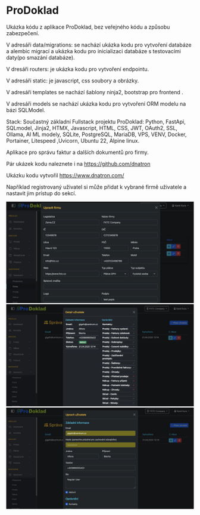 # ProDoklad

Ukázka kódu z aplikace ProDoklad, bez veřejného kódu a způsobu zabezpečení.

V adresáři data/migrations:
se nachází ukázka kodu pro vytvoření databáze a alembic migrací a ukázka kodu pro inicializaci databáze s testovacími daty(po smazání databáze).

V dresáři routers:
je ukázka kodu pro vytvoření endpointu.

V adresáři static: je javascript, css soubory a obrázky.

V adresáři templates se nachází
šablony ninja2, bootstrap pro frontend .

V adresáři models se nachází ukázka kodu pro vytvoření ORM modelu na bázi SQLModel.

Stack:
Součastný základní Fullstack projektu ProDoklad: Python, FastApi, SQLmodel, Jinja2, HTMX, Javascript, HTML, CSS, JWT, OAuth2, SSL, Ollama, AI ML modely, SQLite, PostgreSQL, MariaDB, VPS, VENV, Docker, Portainer, Litespeed ,Uvicorn, Ubuntu 22, Alpine linux.

Aplikace pro správu faktur a dalších dokumentů pro firmy.

Pár ukázek kodu naleznete i na https://github.com/dnatron

Ukázku kodu vytvořil https://www.dnatron.com/

Například registrovaný uživatel si může přidat k vybrané firmě uživatele a nastavit jim prístup do sekcí.

![Ukázka aplikace](static/screenshots/01.jpg)
![Ukázka aplikace](static/screenshots/03.jpg)
![Ukázka aplikace](static/screenshots/04.jpg)
